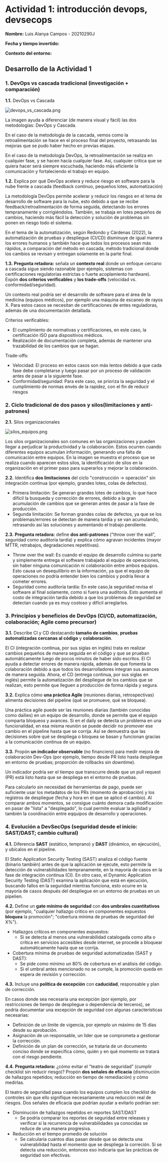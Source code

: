 # Actividad 1: introducción devops, devsecops

**Nombre:** Luis Alanya Campos - 20210290J

**Fecha y tiempo invertido:** 

**Contexto del entorno:** 

## Desarrollo de la Actividad 1

### **1. DevOps vs cascada tradicional (investigación + comparación)**

**1.1.** DevOps vs Cascada

![devops_vs_cascada.png](imagenes/devops_vs_cascada.png)

La imagen ayuda a diferenciar (de manera visual y fácil) las dos metodologías: DevOps y Cascada.

En el caso de la metodología de la cascada, vemos como la retroalimentación se hace en el proceso final del proyecto, retrasando las mejoras que se pudo haber hecho en previas etapas.

En el caso de la metodología DevOps, la retroalimentación se realiza en cualquier fase, y se hacen hacía cualquier fase. Así, cualquier crítica que se quiera hacer será siempre escuchada, haciendo más eficiente la comunicación y fortaleciendo el trabajo en equipo.

**1.2.** Explica por qué DevOps acelera y reduce riesgo en software para la nube frente a cascada (feedback continuo, pequeños lotes, automatización)

La metodología DevOps permite acelerar y reducir los riesgos en el tema de desarrollo de software para la nube, esto debido a que se recibe feedback/retroalimentación de forma seguida, detectando los errores tempranamente y corrigiéndolos. También, se trabaja en lotes pequeños de cambios, haciendo más fácil la detección y solución de problemas sin ponen en riesgo todo el sistema.

En el tema de la automatización, según Redondo y Cárdenas (2022), la automatización de pruebas y despliegue (CI/CD) disminuye de igual manera los errores humanos y también hace que todos los procesos sean más rápidos, a comparación del método en cascada, método tradicional donde los cambios se revisan y entregan solamente en la parte final. 

**1.3.** **Pregunta retadora:** señala un **contexto real** donde un enfoque cercano a cascada sigue siendo razonable (por ejemplo, sistemas con certificaciones regulatorias estrictas o fuerte acoplamiento hardware). Expón **dos criterios verificables** y **los trade-offs** (velocidad vs. conformidad/seguridad).

Un contexto real podría ser el desarrollo de software para el área de la medicina (equipos médicos), por ejemplo una máquina de escaneo de rayos X. Para estos casos se necesitan de certificaciones de entes reguladoras, además de una documentación detallada.

Criterios verificables:
- El cumplimiento de normativas y certificaciones, en este caso, la certificación ISO para dispositivos médicos.
- Realización de documentación completa, además de mantener una trazabilidad de los cambios que se hagan.

Trade-offs:
- Velocidad: El proceso en estos casos son más lentos debido a que cada fase debe completarse y luego pasar por un proceso de validación antes de pasar a la siguiente fase.
- Conformidad/seguridad: Para este caso, se prioriza la seguridad y el cumplimiento de normas envés de la rapidez, con el fin de reducir riesgos

### **2. Ciclo tradicional de dos pasos y silos(limitaciones y anti-patrones)**

**2.1.** Silos organizacionales

![silos_equipos.png](imagenes/silos_equipos.png)

Los silos organizacionales son comunes en las organizaciones y pueden llegar a perjudicar la productividad y la colaboración. Estos ocurren cuando diferentes equipos acumulan información, generando una falta de comunicación entre equipos. En la imagen se muestra el proceso que se realiza cuando aparecen estos silos, la identificación de silos en la organización en el primer paso para superarlos y mejorar la colaboración.

**2.2.** Identifica **dos limitaciones** del ciclo "construcción -> operación" sin integración continua (por ejemplo, grandes lotes, colas de defectos).

- Primera limitación: Se generan grandes lotes de cambios, lo que hace difícil la busqueda y corrección de errores, debido a la gran acumulación de cambios que se generan antes de pasar a la fase de producción.
- Segunda limitación: Se forman grandes colas de defectos, ya que se los problemas/errores se detectan de manera tardía y se van acumulando, retrasando así las soluciones y aumentando el trabajo pendiente.

**2.3.** **Pregunta retadora:** define **dos anti-patrones** ("throw over the wall", seguridad como auditoría tardía) y explica cómo agravan incidentes (mayor MTTR, retrabajos, degradaciones repetitivas).

- Throw over the wall: Es cuando el equipo de desarrollo culmina su parte y simplemente entrega el software trabajado al equipo de operaciones, sin haber ninguna comunicación ni colaboración entre ambos equipos. Esto causa un desequilibrio en la información, ya que el equipo de operaciones no podría entender bien los cambios y podría llevar a cometer errores.
- Seguridad como auditoría tardía: En este caso,la seguridad revisa el software al final solamente, como si fuera una auditoría. Esto aumenta el costo de integración tardía debido a que los problemas de seguridad se detectan cuando ya es muy costoso y difícil arreglarlos.

### **3. Principios y beneficios de DevOps (CI/CD, automatización, colaboración; Agile como precursor)**

**3.1.** Describe CI y CD destacando **tamaño de cambios**, **pruebas automatizadas cercanas al código** y **colaboración**.

El CI (integración continua, por sus siglas en inglés) trata en realizar cambios pequeños de manera seguida en el código y que se prueban automáticamente luego de pocos minutos de haber sido escritos. El CI ayuda a detectar errores de manera rápida, además de que fomenta la colaboración debido a que todos los desarrolladores integran sus avances de manera seguida. Ahora, el CD (entrega continua, por sus siglas en inglés) permite la automatización del despliegue de los cambios que se realizan, esto permite que lleguen a producción de forma rápida y segura.

**3.2.** Explica cómo **una práctica Agile** (reuniones diarias, retrospectivas) alimenta decisiones del pipeline (qué se promueve, qué se bloquea).

Una práctica agile puede ser las reuniones diarias (también conocidas como dailies) en un equipo de desarrollo, donde se permite que el equipo comparta bloqueos y avances. Si en el daily se detecta un problema en una funcionalidad, en esa misma reunión se puede decidir no promover ese cambio en el pipeline hasta que se corrija. Así se demuestra que las decisiones sobre qué se despliega o bloquea se basan y funcionan gracias a la comunicación continua de un equipo.

**3.3.** Propón **un indicador observable** (no financiero) para medir mejora de colaboración Dev-Ops (por ejemplo, tiempo desde PR listo hasta despliegue en entorno de pruebas; proporción de rollbacks sin downtime).

Un indicador podría ser el tiempo que transcurre desde que un pull request (PR) está listo hasta que se despliega en el entorno de pruebas.

Para calcularlo sin necesidad de herramientas de pago, puede ser suficiente usar los metadatos de los PRs (momento de aprobación) y los registros de despliegue (fecha y hora en el que se aplicó el cambio). Al comparar ambos momentos, se consigue cuánto demora cada modificación en pasar de "lista" a "desplegado", lo cual permite evaluar la agilidad y también la coordinación entre eqquipos de desarrollo y operaciones.

### **4. Evolución a DevSecOps (seguridad desde el inicio: SAST/DAST; cambio cultural)**

**4.1.** Diferencia **SAST** (estático, temprano) y **DAST** (dinámico, en ejecución), y ubícalos en el pipeline.

El Static Application Security Testing (SAST) analiza el código fuente (binario también) antes de que la aplicación se ejecute, esto permite la detección de vulnerabilidades tempranamente, en la mayoría de casos en la fase de integración continua (CI). En otro caso, el Dynamic Application Security Testing (DAST) examina la aplicación que está en ejecución, buscando fallos en la seguridad mientras funciona, esto ocurre en la mayoría de casos después del despliegue en un entorno de pruebas en un pipelien.

**4.2.** Define un **gate mínimo de seguridad** con **dos umbrales cuantitativos** (por ejemplo, "cualquier hallazgo crítico en componentes expuestos **bloquea** la promoción"; "cobertura mínima de pruebas de seguridad del X%").

- Hallazgos críticos en componentes expuestos:
    - Si se detecta al menos una vulnerabilidad catalogada como alta o crítica en servicios accesibles desde internet, se procede a bloquear automáticamente hasta que se corrija.
- Cobertura mínima de pruebas de seguridad automatizadas (SAST y DAST):
    - Se pide como mínimo un 80% de cobertura en el análisis del código.
    - Si el umbral antes mencionado no se cumple, la promoción queda en espera de revisión y corrección.

**4.3.** Incluye una **política de excepción** con **caducidad**, responsable y plan de corrección.

En casos donde sea necesaria una excepción (por ejemplo, por restricciones de tiempo de despliegue o dependencia de terceros), se podría documentar una excepción de seguridad con algunas características necesarias:
- Definición de un límite de vigencia, por ejemplo un máximo de 15 días desde su aprobación.
- Asignación de un responsable, un lider que se comprometa a gestionar la corrección.
- Definición de un plan de corrección, se trataría de un documento conciso donde se especifica cómo, quién y en qué momento se tratará con el riesgo pendiente.

**4.4.** **Pregunta retadora:** ¿cómo evitar el "teatro de seguridad" (cumplir checklist sin reducir riesgo)? Propón **dos señales de eficacia** (disminución de hallazgos repetidos; reducción en tiempo de remediación) y cómo medirlas.

El teatro de seguridad pasa cuando los equipos cumplen los checklist de controles sin que ello signifique necesariamente una reducción real de riesgos. Dos señales de eficacia que podrían ayudar a evitarlo podrían ser:
- Disminución de hallazgos repetidos en reportes SAST/DAST
    - Se podría comparar los reportes de seguridad entre releases y verificar si la recurrencia de vulnerabilidades ya conocidas se reduce de una manera progresiva.
- Reducción en el tiempo promedio de solución
    - Se calcularía cuántos días pasan desde que se detecta una vulnerabilidad hasta el momento que se despliega la correción. Si se detecta una reducción, entonces eso indicaría que las prácticas de seguridad son efectivas.